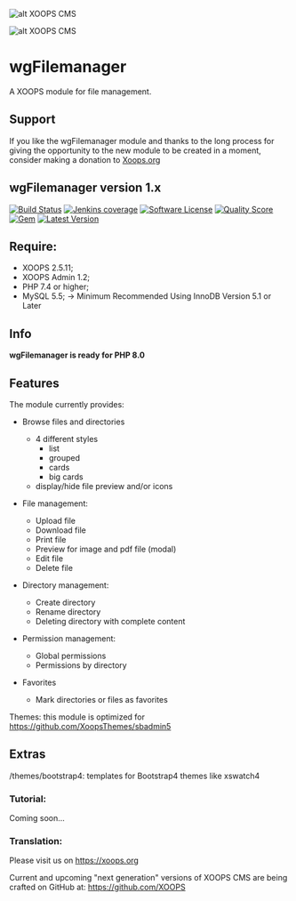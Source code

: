 ![alt XOOPS CMS](https://xoops.org/images/logoXoops4GithubRepository.png)

![alt XOOPS CMS](https://xoops.org/images/logoXoopsPhp8.png)

# wgFilemanager
A XOOPS module for file management.

## Support

If you like the wgFilemanager module and thanks to the long process for giving the opportunity to the new module to be created in a moment, consider making a donation to <a href="https://xoops.org/modules/xdonations/" target="_blank" title="Donate to Xoops">Xoops.org</a>

## wgFilemanager version 1.x

[![Build Status](https://scrutinizer-ci.com/g/ggoffy/wgfilemanager/badges/build.png?b=master)](https://travis-ci.org/ggoffy/wgfilemanager)
[![Jenkins coverage](https://img.shields.io/jenkins/c/https/jenkins.qa.ubuntu.com/address-book-service-utopic-i386-ci.svg)](https://github.com/XoopsModules25x/wgfilemanager)
[![Software License](https://img.shields.io/badge/license-GPL-brightgreen.svg?style=flat)](docs/license.txt)
[![Quality Score](https://img.shields.io/scrutinizer/g/ggoffy/wgblocks.svg?style=flat)](https://scrutinizer-ci.com/g/ggoffy/wgfilemanager)
[![Gem](https://img.shields.io/gem/dt/rails.svg)](XoopsModules25x/wgfilemanager)
[![Latest Version](https://img.shields.io/github/release/XoopsModules25x/wgfilemanager.svg?style=flat)](https://github.com/XoopsModules25x/wgfilemanager/releases/latest)

## Require:
- XOOPS 2.5.11;
- XOOPS Admin 1.2;
- PHP 7.4 or higher;
- MySQL 5.5; -> Minimum Recommended Using InnoDB Version 5.1 or Later

## Info

**wgFilemanager is ready for PHP 8.0**

## Features
The module currently provides:
* Browse files and directories
  * 4 different styles
    * list
    * grouped
    * cards
    * big cards
  * display/hide file preview and/or icons

* File management:
  * Upload file
  * Download file
  * Print file
  * Preview for image and pdf file (modal)
  * Edit file
  * Delete file

* Directory management:
  * Create directory
  * Rename directory
  * Deleting directory with complete content

* Permission management:
  * Global permissions
  * Permissions by directory

* Favorites
  * Mark directories or files as favorites

Themes: this module is optimized for https://github.com/XoopsThemes/sbadmin5

## Extras
/themes/bootstrap4: templates for Bootstrap4 themes like xswatch4


### Tutorial:
Coming soon...

### Translation:

Please visit us on https://xoops.org

Current and upcoming "next generation" versions of XOOPS CMS are being crafted on GitHub at: https://github.com/XOOPS
